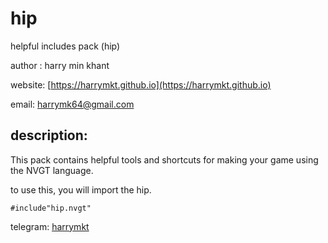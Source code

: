 # hip

helpful includes pack (hip)

author : harry min khant

website: 
[https://harrymkt.github.io](https://harrymkt.github.io)

email: 
[harrymk64@gmail.com](mailto:harrymk64@gmail.com)

## description:

This pack contains helpful tools and shortcuts for making your game using the NVGT language.

to use this, you will import the hip.

```
#include"hip.nvgt"
```

telegram:
[harrymkt](https://t.me/harrymkt)